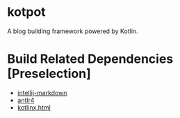 # kotpot
A blog building framework powered by Kotlin.

# Build Related Dependencies [Preselection]

- [intellij-markdown ](https://github.com/JetBrains/markdown)
- [antlr4](https://github.com/antlr/grammars-v4)
- [kotlinx.html](https://github.com/Kotlin/kotlinx.html)
